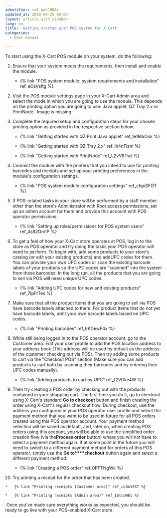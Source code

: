 ```yaml
---
identifier: ref_uuhJRDAr
updated_at: 2016-04-25 00:00
layout: article_with_sidebar
lang: en
title: 'Getting started with POS system for X-Cart'
categories:
  - User manual

---
```



To start using the X-Cart POS module on your system, do the following:

1.  Ensure that your system meets the requirements, then install and enable the module.

    *   {% link "POS system module: system requirements and installation" ref_eOsVsftg %}

2.  Visit the POS module settings page in your X-Cart Admin area and select the mode in which you are going to use the module. This depends on the printing option you are going to use: Java applet, QZ Tray 2.x or PrintNode. 
    Image is missing

3.  Complete the required setup and configuration steps for your chosen printing option as provided in the respective section below:

    *   {% link "Getting started with QZ Print Java applet" ref_1e1MaOuk %}

    *   {% link "Getting started with QZ Tray 2.x" ref_lh4nFlzm %} 

    *   {% link "Getting started with PrintNode" ref_L2vV8Twt %}

4.  Connect the module with the printers that you intend to use for printing barcodes and receipts and set up your printing preferences in the module's configuration settings.

    *   {% link "POS system module configuration settings" ref_cIqoSFOT %}

5.  If POS-related tasks in your store will be performed by a staff member other than the store's Administrator with Root access permissions, set up an admin account for them and provide this account with POS operator permissions.

    *   {% link "Setting up roles/permissions for POS system users" ref_4s82Om1P %}

6.  To get a feel of how your X-Cart store operates at POS, log in to the store as POS operator and try doing the tasks your POS operator will need to perform. To begin with, add some products to your store's catalog (or edit your existing products) and addUPC codes for them. You can provide your own UPC codes or scan the existing barcode labels of your products so the UPC codes are "scanned" into the system from these barcodes. In the long run, all the products that you are going to sell via POS will need unique UPC codes. 

    *   {% link "Adding UPC codes for new and existing products" ref_7IpFrTes %}

7.  Make sure that all the product items that you are going to sell via POS have barcode labels attached to them. For product items that do not yet have barcode labels, print your own barcode labels based on UPC codes.

    *   {% link "Printing barcodes" ref_6KDewF4x %}

8.  While still being logged in to the POS operator account, go to the Customer area. Edit your user profile to add the POS location address to your address book (This address will be used by default as the address of the customer checking out via POS). Then try adding some products to cart via the "Checkout POS" section (Make sure you can add products to cart both by scanning their barcodes and by entering their UPC codes manually). 

    *   {% link "Adding products to cart by UPC" ref_f2VGke4W %}

9.  Then try creating a POS order by checking out with the products contained in your shopping cart. The first time you do it, go to checkout using X-Cart's standard **Go to checkout** button and finish creating the order using X-Cart's regular checkout flow. During checkout, use the address you configured in your POS operator user profile and select the payment method that you want to be used in future for all POS orders created using this POS operator account. Your payment method selection will be saved as default, and, later on, when creating POS orders using this account, you will be able to use the simplified order creation flow (via the**Process order** button) where you will not have to select a payment method again. If at some point in the future you will need to switch to a different payment method for orders of this POS operator, simply use the **Go to****checkout** button again and select a different payment method.

    *   {% link "Creating a POS order" ref_0PFTNgWk %}

10.  Try printing a receipt for the order that has been created.

    *   {% link "Printing receipts (Customer area)" ref_uL3nV6ST %}

    *   {% link "Printing receipts (Admin area)" ref_IotuU4Ev %}

 Once you've made sure everything works as expected, you should be ready to go live with your POS-enabled X-Cart store.